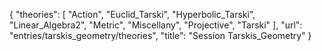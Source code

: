 {
    "theories": [
        "Action",
        "Euclid_Tarski",
        "Hyperbolic_Tarski",
        "Linear_Algebra2",
        "Metric",
        "Miscellany",
        "Projective",
        "Tarski"
    ],
    "url": "entries/tarskis_geometry/theories",
    "title": "Session Tarskis_Geometry"
}